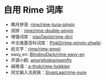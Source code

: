 # 自用 Rime 词库

- 朙月拼音: [rime/rime-luna-pinyin](https://github.com/rime/rime-luna-pinyin)
- 双拼：[rime/rime-double-pinyin](https://github.com/rime/rime-double-pinyin)
- 增强词库：[xiaoTaoist/rime-dict](https://github.com/xiaoTaoist/rime-dict)
- 中文维基百科词库：[PinkD/rime-pinyin-zhwiki](https://github.com/PinkD/rime-pinyin-zhwiki)
- 绘文字：[rime/rime-emoji](https://github.com/rime/rime-emoji)
- easy_en: [BlindingDark/rime-easy-en](https://github.com/BlindingDark/rime-easy-en)
- 开源小鹤: [amorphobia/openfly](https://github.com/amorphobia/openfly)
- 闽南语：[a-thok/rime-hokkien](https://github.com/a-thok/rime-hokkien)
- 同文输入法皮肤：[SivanLaai/rime-pure](https://github.com/SivanLaai/rime-pure)
